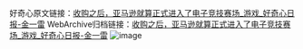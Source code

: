好奇心原文链接：[收购之后，亚马逊就算正式进入了电子竞技赛场_游戏_好奇心日报-金一雷](https://www.qdaily.com/articles/4334.html)
WebArchive归档链接：[收购之后，亚马逊就算正式进入了电子竞技赛场_游戏_好奇心日报-金一雷](http://web.archive.org/web/20190623154217/https://www.qdaily.com/articles/4334.html)
![image](http://ww3.sinaimg.cn/large/007d5XDpgy1g3vf5zvsvmj30u01j2qhw)